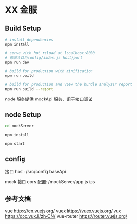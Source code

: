# XX 金服

>

## Build Setup

```bash
# install dependencies
npm install

# serve with hot reload at localhost:8080
# 修改入口为config/index.js host/port
npm run dev

# build for production with minification
npm run build

# build for production and view the bundle analyzer report
npm run build --report
```

node 服务提供 mockApi 服务，用于接口调试

## node Setup

```bash
cd mockServer

npm install

npm start
```

## config

接口 host: /src/config baseApi

mock 接口 cors 配置: /mockServer/app.js ips

## 参考文档

vue https://cn.vuejs.org/
vuex https://vuex.vuejs.org/
vux https://doc.vux.li/zh-CN/
vue-router https://router.vuejs.org/
